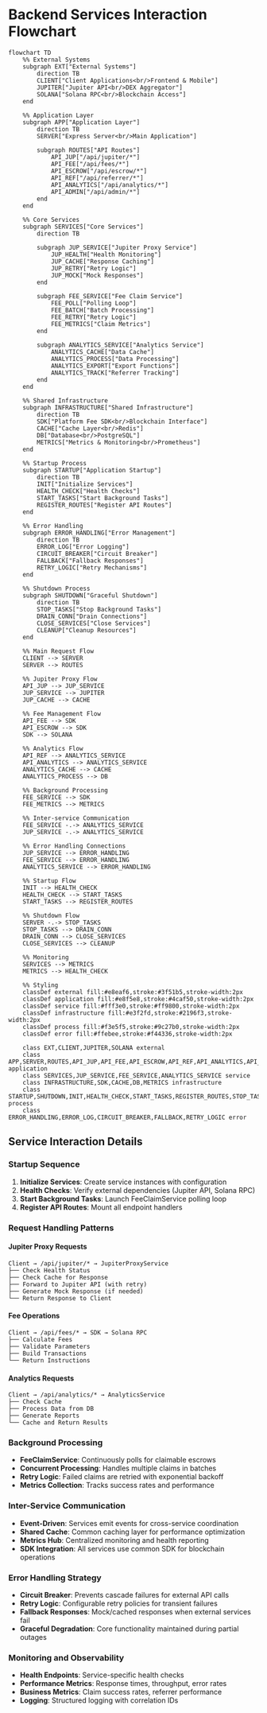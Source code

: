 # Backend Services Interaction Flowchart

```mermaid
flowchart TD
    %% External Systems
    subgraph EXT["External Systems"]
        direction TB
        CLIENT["Client Applications<br/>Frontend & Mobile"]
        JUPITER["Jupiter API<br/>DEX Aggregator"]
        SOLANA["Solana RPC<br/>Blockchain Access"]
    end
    
    %% Application Layer
    subgraph APP["Application Layer"]
        direction TB
        SERVER["Express Server<br/>Main Application"]
        
        subgraph ROUTES["API Routes"]
            API_JUP["/api/jupiter/*"]
            API_FEE["/api/fees/*"]
            API_ESCROW["/api/escrow/*"]
            API_REF["/api/referrer/*"]
            API_ANALYTICS["/api/analytics/*"]
            API_ADMIN["/api/admin/*"]
        end
    end
    
    %% Core Services
    subgraph SERVICES["Core Services"]
        direction TB
        
        subgraph JUP_SERVICE["Jupiter Proxy Service"]
            JUP_HEALTH["Health Monitoring"]
            JUP_CACHE["Response Caching"]
            JUP_RETRY["Retry Logic"]
            JUP_MOCK["Mock Responses"]
        end
        
        subgraph FEE_SERVICE["Fee Claim Service"]
            FEE_POLL["Polling Loop"]
            FEE_BATCH["Batch Processing"]
            FEE_RETRY["Retry Logic"]
            FEE_METRICS["Claim Metrics"]
        end
        
        subgraph ANALYTICS_SERVICE["Analytics Service"]
            ANALYTICS_CACHE["Data Cache"]
            ANALYTICS_PROCESS["Data Processing"]
            ANALYTICS_EXPORT["Export Functions"]
            ANALYTICS_TRACK["Referrer Tracking"]
        end
    end
    
    %% Shared Infrastructure
    subgraph INFRASTRUCTURE["Shared Infrastructure"]
        direction TB
        SDK["Platform Fee SDK<br/>Blockchain Interface"]
        CACHE["Cache Layer<br/>Redis"]
        DB["Database<br/>PostgreSQL"]
        METRICS["Metrics & Monitoring<br/>Prometheus"]
    end
    
    %% Startup Process
    subgraph STARTUP["Application Startup"]
        direction TB
        INIT["Initialize Services"]
        HEALTH_CHECK["Health Checks"]
        START_TASKS["Start Background Tasks"]
        REGISTER_ROUTES["Register API Routes"]
    end
    
    %% Error Handling
    subgraph ERROR_HANDLING["Error Management"]
        direction TB
        ERROR_LOG["Error Logging"]
        CIRCUIT_BREAKER["Circuit Breaker"]
        FALLBACK["Fallback Responses"]
        RETRY_LOGIC["Retry Mechanisms"]
    end
    
    %% Shutdown Process
    subgraph SHUTDOWN["Graceful Shutdown"]
        direction TB
        STOP_TASKS["Stop Background Tasks"]
        DRAIN_CONN["Drain Connections"]
        CLOSE_SERVICES["Close Services"]
        CLEANUP["Cleanup Resources"]
    end
    
    %% Main Request Flow
    CLIENT --> SERVER
    SERVER --> ROUTES
    
    %% Jupiter Proxy Flow
    API_JUP --> JUP_SERVICE
    JUP_SERVICE --> JUPITER
    JUP_CACHE --> CACHE
    
    %% Fee Management Flow
    API_FEE --> SDK
    API_ESCROW --> SDK
    SDK --> SOLANA
    
    %% Analytics Flow
    API_REF --> ANALYTICS_SERVICE
    API_ANALYTICS --> ANALYTICS_SERVICE
    ANALYTICS_CACHE --> CACHE
    ANALYTICS_PROCESS --> DB
    
    %% Background Processing
    FEE_SERVICE --> SDK
    FEE_METRICS --> METRICS
    
    %% Inter-service Communication
    FEE_SERVICE -.-> ANALYTICS_SERVICE
    JUP_SERVICE -.-> ANALYTICS_SERVICE
    
    %% Error Handling Connections
    JUP_SERVICE --> ERROR_HANDLING
    FEE_SERVICE --> ERROR_HANDLING
    ANALYTICS_SERVICE --> ERROR_HANDLING
    
    %% Startup Flow
    INIT --> HEALTH_CHECK
    HEALTH_CHECK --> START_TASKS
    START_TASKS --> REGISTER_ROUTES
    
    %% Shutdown Flow
    SERVER -.-> STOP_TASKS
    STOP_TASKS --> DRAIN_CONN
    DRAIN_CONN --> CLOSE_SERVICES
    CLOSE_SERVICES --> CLEANUP
    
    %% Monitoring
    SERVICES --> METRICS
    METRICS --> HEALTH_CHECK
    
    %% Styling
    classDef external fill:#e8eaf6,stroke:#3f51b5,stroke-width:2px
    classDef application fill:#e8f5e8,stroke:#4caf50,stroke-width:2px
    classDef service fill:#fff3e0,stroke:#ff9800,stroke-width:2px
    classDef infrastructure fill:#e3f2fd,stroke:#2196f3,stroke-width:2px
    classDef process fill:#f3e5f5,stroke:#9c27b0,stroke-width:2px
    classDef error fill:#ffebee,stroke:#f44336,stroke-width:2px
    
    class EXT,CLIENT,JUPITER,SOLANA external
    class APP,SERVER,ROUTES,API_JUP,API_FEE,API_ESCROW,API_REF,API_ANALYTICS,API_ADMIN application
    class SERVICES,JUP_SERVICE,FEE_SERVICE,ANALYTICS_SERVICE service
    class INFRASTRUCTURE,SDK,CACHE,DB,METRICS infrastructure
    class STARTUP,SHUTDOWN,INIT,HEALTH_CHECK,START_TASKS,REGISTER_ROUTES,STOP_TASKS,DRAIN_CONN,CLOSE_SERVICES,CLEANUP process
    class ERROR_HANDLING,ERROR_LOG,CIRCUIT_BREAKER,FALLBACK,RETRY_LOGIC error
```

## Service Interaction Details

### Startup Sequence
1. **Initialize Services**: Create service instances with configuration
2. **Health Checks**: Verify external dependencies (Jupiter API, Solana RPC)
3. **Start Background Tasks**: Launch FeeClaimService polling loop
4. **Register API Routes**: Mount all endpoint handlers

### Request Handling Patterns

#### Jupiter Proxy Requests
```
Client → /api/jupiter/* → JupiterProxyService
├── Check Health Status
├── Check Cache for Response
├── Forward to Jupiter API (with retry)
├── Generate Mock Response (if needed)
└── Return Response to Client
```

#### Fee Operations
```
Client → /api/fees/* → SDK → Solana RPC
├── Calculate Fees
├── Validate Parameters
├── Build Transactions
└── Return Instructions
```

#### Analytics Requests
```
Client → /api/analytics/* → AnalyticsService
├── Check Cache
├── Process Data from DB
├── Generate Reports
└── Cache and Return Results
```

### Background Processing
- **FeeClaimService**: Continuously polls for claimable escrows
- **Concurrent Processing**: Handles multiple claims in batches
- **Retry Logic**: Failed claims are retried with exponential backoff
- **Metrics Collection**: Tracks success rates and performance

### Inter-Service Communication
- **Event-Driven**: Services emit events for cross-service coordination
- **Shared Cache**: Common caching layer for performance optimization
- **Metrics Hub**: Centralized monitoring and health reporting
- **SDK Integration**: All services use common SDK for blockchain operations

### Error Handling Strategy
- **Circuit Breaker**: Prevents cascade failures for external API calls
- **Retry Logic**: Configurable retry policies for transient failures
- **Fallback Responses**: Mock/cached responses when external services fail
- **Graceful Degradation**: Core functionality maintained during partial outages

### Monitoring and Observability
- **Health Endpoints**: Service-specific health checks
- **Performance Metrics**: Response times, throughput, error rates
- **Business Metrics**: Claim success rates, referrer performance
- **Logging**: Structured logging with correlation IDs
